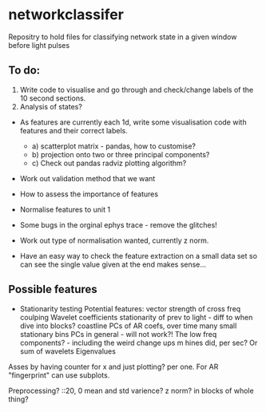 # networkclassifer
Repositry to hold files for classifying network state in a given window before light pulses

## To do:
1. Write code to visualise and go through and check/change labels of the 10 second sections.
2. Analysis of states?

* As features are currently each 1d, write some visualisation code with features and their correct labels. 
	- a) scatterplot matrix  - pandas, how to customise?
	- b) projection onto two or three principal components?
	- c) Check out pandas radviz plotting algorithm?

* Work out validation method that we want
* How to assess the importance of features
* Normalise features to unit 1
* Some bugs in the orginal ephys trace - remove the glitches!
* Work out type of normalisation wanted, currently z norm. 
* Have an easy way to check the feature extraction on a small data set so can see the single value given at the end makes sense... 

## Possible features
* Stationarity testing
Potential features:
vector strength of cross freq coulping 
Wavelet coefficients
stationarity of prev to light - diff to when dive into blocks?
coastline
PCs of AR coefs, over time many small stationary bins
PCs in general - will not work?!
The low freq components? - including the weird change ups m hines did, per sec?
Or sum of wavelets
Eigenvalues

Asses by having counter for x and just plotting? per one. For AR "fingerprint" can use subplots.


Preprocessing?
::20,
0 mean and std varience? z  norm?
in blocks of whole thing?